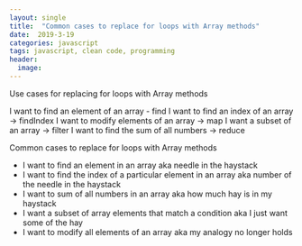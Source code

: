 ```yaml
---
layout: single
title:  "Common cases to replace for loops with Array methods"
date:  2019-3-19
categories: javascript
tags: javascript, clean code, programming
header:
  image:
---
```


Use cases for replacing for loops with Array methods

I want to find an element of an array - find
I want to find an index of an array -> findIndex
I want to modify elements of an array -> map
I want a subset of an array -> filter
I want to find the sum of all numbers -> reduce

Common cases to replace for loops with Array methods
- I want to find an element in an array aka needle in the haystack
- I want to find the index of a particular element in an array aka number of the needle in the haystack
- I want to sum of all numbers in an array aka how much hay is in my haystack
- I want a subset of array elements that match a condition aka I just want some of the hay
- I want to modify all elements of an array aka my analogy no longer holds
